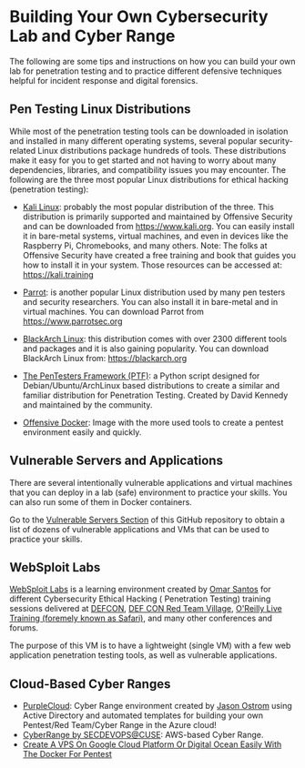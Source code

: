 # Building Your Own Cybersecurity Lab and Cyber Range

The following are some tips and instructions on how you can build your own lab for penetration testing and to practice different defensive techniques helpful for incident response and digital forensics.

## Pen Testing Linux Distributions

While most of the penetration testing tools can be downloaded in isolation and installed in many different operating systems, several popular security-related Linux distributions package hundreds of tools. These distributions make it easy for you to get started and not having to worry about many dependencies, libraries, and compatibility issues you may encounter. The following are the three most popular Linux distributions for ethical hacking (penetration testing): 

- [Kali Linux](https://www.kali.org): probably the most popular distribution of the three. This distribution is primarily supported and maintained by Offensive Security and can be downloaded from https://www.kali.org. You can easily install it in bare-metal systems, virtual machines, and even in devices like the Raspberry Pi, Chromebooks, and many others.
Note: The folks at Offensive Security have created a free training and book that guides you how to install it in your system. Those resources can be accessed at: https://kali.training 

- [Parrot](https://www.parrotsec.org): is another popular Linux distribution used by many pen testers and security researchers. You can also install it in bare-metal and in virtual machines. You can download Parrot from https://www.parrotsec.org

- [BlackArch Linux](https://blackarch.org): this distribution comes with over 2300 different tools and packages and it is also gaining popularity. You can download BlackArch Linux from: https://blackarch.org

- [The PenTesters Framework (PTF)](https://github.com/trustedsec/ptf): a Python script designed for Debian/Ubuntu/ArchLinux based distributions to create a similar and familiar distribution for Penetration Testing. Created by David Kennedy and maintained by the community.

- [Offensive Docker](https://github.com/aaaguirrep/pentest): Image with the more used tools to create a pentest environment easily and quickly.

## Vulnerable Servers and Applications

There are several intentionally vulnerable applications and virtual machines that you can deploy in a lab (safe) environment to practice your skills. You can also run some of them in Docker containers. 

Go to the [Vulnerable Servers Section](https://github.com/The-Art-of-Hacking/art-of-hacking/tree/master/vulnerable_servers) of this GitHub repository to obtain a list of dozens of vulnerable applications and VMs that can be used to practice your skills.


## WebSploit Labs

[WebSploit Labs](https://websploit.org/) is a learning environment created by [Omar Santos](https://omarsantos.io) for different Cybersecurity Ethical Hacking ( Penetration Testing) training sessions delivered at [DEFCON](https://www.wallofsheep.com/blogs/news/packet-hacking-village-workshops-at-def-con-26-finalized), [DEF CON Red Team Village](https://redteamvillage.io), [O'Reilly Live Training (foremely known as Safari)](https://learning.oreilly.com/search/?query=omar%20santos&extended_publisher_data=true&highlight=true&include_assessments=false&include_case_studies=true&include_courses=true&include_playlists=true&include_collections=true&include_notebooks=true&is_academic_institution_account=false&source=user&formats=live%20online%20training&sort=relevance&facet_json=true&page=0&include_facets=false&include_scenarios=true&include_sandboxes=true&json_facets=true), and many other conferences and forums. 

The purpose of this VM is to have a lightweight (single VM) with a few web application penetration testing tools, as well as vulnerable applications.


## Cloud-Based Cyber Ranges
- [PurpleCloud](https://github.com/iknowjason/PurpleCloud):  Cyber Range environment created by [Jason Ostrom](https://twitter.com/securitypuck) using Active Directory and automated templates for building your own Pentest/Red Team/Cyber Range in the Azure cloud!
- [CyberRange by SECDEVOPS@CUSE](https://github.com/secdevops-cuse/CyberRange): AWS-based Cyber Range.
- [Create A VPS On Google Cloud Platform Or Digital Ocean Easily With The Docker For Pentest](https://github.com/aaaguirrep/offensive-docker-vps)


